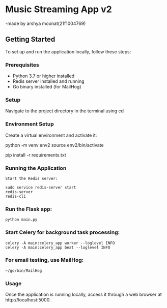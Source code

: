 
# Music Streaming App v2
-made by
arshya moonat(21f1004769)

## Getting Started

To set up and run the application locally, follow these steps:

### Prerequisites

- Python 3.7 or higher installed
- Redis server installed and running
- Go binary installed (for MailHog)

### Setup
 Navigate to the project directory in the terminal using cd

### Environment Setup

Create a virtual environment and activate it:

python -m venv env2
source env2/bin/activate

pip install -r requirements.txt

### Running the Application
    Start the Redis server:

    sudo service redis-server start
    redis-server
    redis-cli

### Run the Flask app:

    python main.py

### Start Celery for background task processing:

    celery -A main:celery_app worker --loglevel INFO
    celery -A main:celery_app beat --loglevel INFO

### For email testing, use MailHog:

    ~/go/bin/MailHog

### Usage
Once the application is running locally, access it through a web browser at http://localhost:5000.

